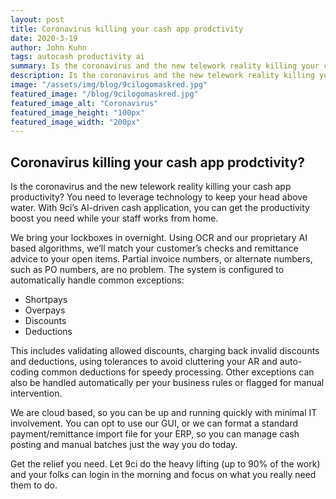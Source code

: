 ```yaml
---
layout: post
title: Coronavirus killing your cash app prodctivity
date: 2020-3-19
author: John Kuhn
tags: autocash productivity ai
summary: Is the coronavirus and the new telework reality killing your cash app productivity? You need to leverage technology to keep your head above water.
description: Is the coronavirus and the new telework reality killing your cash app productivity? You need to leverage technology to keep your head above water.
image: "/assets/img/blog/9cilogomaskred.jpg"
featured_image: "/blog/9cilogomaskred.jpg"
featured_image_alt: "Coronavirus"
featured_image_height: "100px"
featured_image_width: "200px"
---
```


## Coronavirus killing your cash app prodctivity?

Is the coronavirus and the new telework reality killing your cash app productivity? You need to leverage technology to keep your head above water. With 9ci’s AI-driven cash application, you can get the productivity boost you need while your staff works from home.

We bring your lockboxes in overnight. Using OCR and our proprietary AI based algorithms, we’ll match your customer’s checks and remittance advice to your open items. Partial invoice numbers, or alternate numbers, such as PO numbers, are no problem. The system is configured to automatically handle common exceptions:

- Shortpays
- Overpays
- Discounts
- Deductions

This includes validating allowed discounts, charging back invalid discounts and deductions, using tolerances to avoid cluttering your AR and auto-coding common deductions for speedy processing. Other exceptions can also be handled automatically per your business rules or flagged for manual intervention.

We are cloud based, so you can be up and running quickly with minimal IT involvement. You can opt to use our GUI, or we can format a standard payment/remittance import file for your ERP, so you can manage cash posting and manual batches just the way you do today.

Get the relief you need. Let 9ci do the heavy lifting (up to 90% of the work) and your folks can login in the morning and focus on what you really need them to do.
